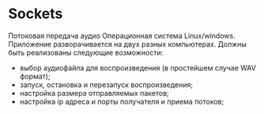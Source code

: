 # Sockets

Потоковая передача аудио
Операционная система Linux/windows.
Приложение разворачивается на двух разных компьютерах.
Должны быть реализованы следующие возможности:
- выбор аудиофайла для воспроизведения (в простейшем случае WAV формат);
- запуск, остановка и перезапуск воспроизведения;
- настройка размера отправляемых пакетов;
- настройка ip адреса и порты получателя и приема потоков;
